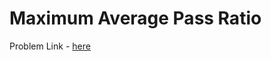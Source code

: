 # Maximum Average Pass Ratio

Problem Link - [here](https://leetcode.com/problems/maximum-average-pass-ratio/description/)
